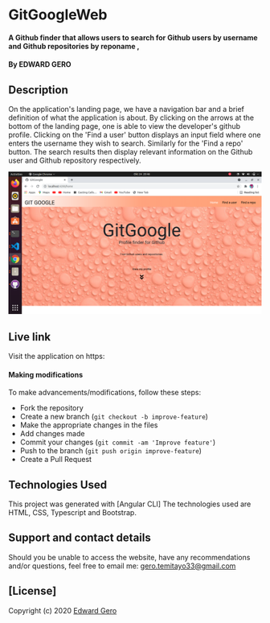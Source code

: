 # GitGoogleWeb

#### A Github finder that allows users to search for Github users by username and Github repositories by reponame ,

#### By EDWARD GERO

## Description
On the application's landing page, we have a navigation bar and a brief definition of what the application is about. By clicking on the arrows at the bottom of the landing page, one is able to view the developer's github profile. Clicking on the 'Find a user' button displays an input field where one enters the username they wish to search. Similarly for the 'Find a repo' button. The search results then display relevant information on the Github user and Github repository respectively.

![landing](src/assets/images/landing.png)



## Live link
Visit the application on https:

#### Making modifications


To make advancements/modifications, follow these steps:

- Fork the repository
- Create a new branch (`git checkout -b improve-feature`)
- Make the appropriate changes in the files
- Add changes made
- Commit your changes (`git commit -am 'Improve feature'`)
- Push to the branch (`git push origin improve-feature`)
- Create a Pull Request 


## Technologies Used

This project was generated with [Angular CLI]
The technologies used are HTML, CSS, Typescript and Bootstrap.

## Support and contact details

Should you be unable to access the website, have any recommendations and/or questions, feel free to email me: gero.temitayo33@gmail.com

## [License]

Copyright (c) 2020 [Edward Gero](https://github.com/eddygero)  
